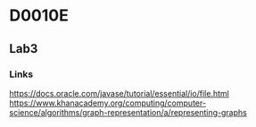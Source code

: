 # D0010E
## Lab3 
### Links 
https://docs.oracle.com/javase/tutorial/essential/io/file.html
https://www.khanacademy.org/computing/computer-science/algorithms/graph-representation/a/representing-graphs

